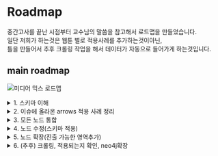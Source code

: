 # Roadmap
중간고사를 끝난 시점부터 교수님의 말씀을 참고해서 로드맵을 만들었습니다.  
일단 저희가 하는것은 웹툰 별로 적용사례를 추가하는것이아닌,  
틀을 만들어서 추후 크롤링 작업을 해서 데이터가 자동으로 들어가게 하는것입니다.
  
  
## main roadmap
![미디어 믹스 로드맵](https://user-images.githubusercontent.com/101037541/166185780-8666269c-2c43-4c22-a306-12ec942fcdf0.png)
<details>
<summary>1. 스키마 이해</summary>
<div markdown="1">       

    스키마는 데이터를 저장하기위한 틀인것 같습니다. 향후 작업을 위해 스키마에 대한 이해는 필수라고 생각하여 첫번째로 추가했습니다.
    잘 정리하여 Wiki에 정리해주시면 감사합니다.

</div>
</details>

<details>
<summary>2. 이슈에 올라온 arrows 적용 사례 정리</summary>
<div markdown="1">       

    현재 방향이 데이터의 틀을 만들어 추후 크롤링한 데이터를 잘 넣어지게 하는것이 목표입니다.
    따라서 이슈에 올라온 웹툰 별로 실제 적용한 것들이 사용 안될 가능성이 큽니다. 
    하지만 다르게 사용 될 경우를 고려해 이슈에 올라온 arrows 자료들을 정리하는 것이 좋을것 같습니다. 

  
</div>
</details>

<details>
<summary>3. 모든 노드 통합</summary>
<div markdown="1">       

    PDF자료_arrows폴더에 저장된 모든 파일을 하나의 파일로 합치는 과정이 필요합니다. 
    최대한 모든 사람이 보기 쉽도록 가시성을 중시해서 만들어주시면 감사합니다.


</div>
</details>

<details>
<summary>4. 노드 수정(스키마 적용)</summary>
<div markdown="1">       

    a) 스키마를 이해한대로 데이터 틀을 제대로 만들어야합니다.
    b) 연결 관계 적기, 데이터를 넣을때 관계를 보고 넣기 때문에 이과정이 필요할듯합니다.
    c) 매화 추가되는 내용 넣을수있게 설계, 이것은 교수님이 언급하신 부분으로 하면 좋을것 같습니다.
</div>
</details>

<details>
<summary>5. 노드 확장(진출 가능한 영역추가)</summary>
<div markdown="1">       

    통합된 노드에서 추가적으로 확장 가능한 영역이 있다면 추가해주시면 감사하겠습니다. 
    ex) 웹툰 → 무대화

</div>
</details>

<details>
<summary>6. (추후) 크롤링, 적용되는지 확인, neo4j확장</summary>
<div markdown="1">       

    이부분은 neo4j만 하면 될것 같습니다. 크롤링은 안해도될것같습니다. 
    하지만 이 프로젝트를 우리가 진짜 한다고 생각하며 하는것도 좋을것같습니다.
</div>
</details>
